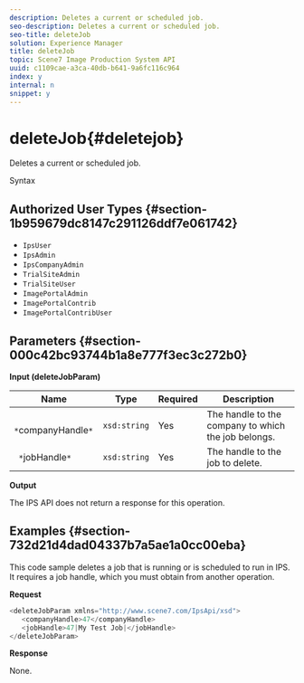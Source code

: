 ```yaml
---
description: Deletes a current or scheduled job.
seo-description: Deletes a current or scheduled job.
seo-title: deleteJob
solution: Experience Manager
title: deleteJob
topic: Scene7 Image Production System API
uuid: c1109cae-a3ca-40db-b641-9a6fc116c964
index: y
internal: n
snippet: y
---
```


# deleteJob{#deletejob}

Deletes a current or scheduled job.

 Syntax 

## Authorized User Types {#section-1b959679dc8147c291126ddf7e061742}

* `IpsUser` 
* `IpsAdmin` 
* `IpsCompanyAdmin` 
* `TrialSiteAdmin` 
* `TrialSiteUser` 
* `ImagePortalAdmin` 
* `ImagePortalContrib` 
* `ImagePortalContribUser`

## Parameters {#section-000c42bc93744b1a8e777f3ec3c272b0}

**Input (deleteJobParam)** 

|  Name  | Type  | Required  | Description  |
|---|---|---|---|
|  ` *`companyHandle`*`  | `xsd:string`  | Yes  | The handle to the company to which the job belongs.  |
|  ` *`jobHandle`*`  | `xsd:string`  | Yes  | The handle to the job to delete.  |

**Output**

The IPS API does not return a response for this operation.

## Examples {#section-732d21d4dad04337b7a5ae1a0cc00eba}

This code sample deletes a job that is running or is scheduled to run in IPS. It requires a job handle, which you must obtain from another operation.

**Request** 

```java
<deleteJobParam xmlns="http://www.scene7.com/IpsApi/xsd">
   <companyHandle>47</companyHandle>
   <jobHandle>47|My Test Job|</jobHandle>
</deleteJobParam>
```

**Response**

None. 
